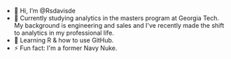 - 👋 Hi, I’m @Rsdavisde
- 👀 Currently studying analytics in the masters program at Georgia Tech.  My background is engineering and sales and I've recently made the shift to analytics in my professional life.
- 🌱 Learning R & how to use GitHub.
- ⚡ Fun fact: I'm a former Navy Nuke.

<!---
Rsdavisde/Rsdavisde is a ✨ special ✨ repository because its `README.md` (this file) appears on your GitHub profile.
You can click the Preview link to take a look at your changes.
What if I make changes here?
--->
